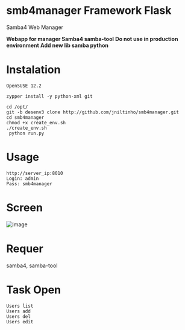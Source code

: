 
smb4manager Framework Flask
===========

Samba4 Web Manager

**Webapp for manager Samba4 samba-tool**
**Do not use in production environment**
**Add new lib samba python**

Instalation
====
    OpenSUSE 12.2

    zypper install -y python-xml git

    cd /opt/
    git -b desenv3 clone http://github.com/jniltinho/smb4manager.git
    cd smb4manager
    chmod +x create_env.sh
    ./create_env.sh
     python run.py


Usage
====
    http://server_ip:8010
    Login: admin
    Pass: smb4manager


Screen
====

![image](https://raw.github.com/jniltinho/smb4manager/master/screens/smb4manager.png)


Requer
====
samba4, samba-tool


Task Open
====
    Users list
    Users add
    Users del
    Users edit

